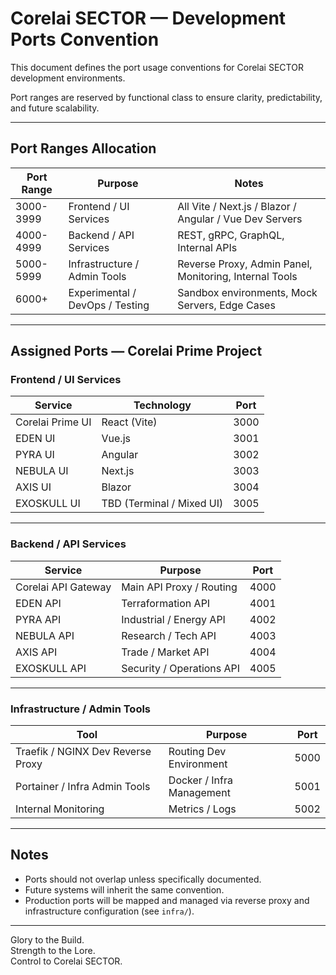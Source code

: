 # Corelai SECTOR — Development Ports Convention

This document defines the port usage conventions for Corelai SECTOR development environments.

Port ranges are reserved by functional class to ensure clarity, predictability, and future scalability.

---

## Port Ranges Allocation

| Port Range | Purpose | Notes |
|------------|---------|-------|
| 3000-3999  | Frontend / UI Services | All Vite / Next.js / Blazor / Angular / Vue Dev Servers |
| 4000-4999  | Backend / API Services | REST, gRPC, GraphQL, Internal APIs |
| 5000-5999  | Infrastructure / Admin Tools | Reverse Proxy, Admin Panel, Monitoring, Internal Tools |
| 6000+      | Experimental / DevOps / Testing | Sandbox environments, Mock Servers, Edge Cases |

---

## Assigned Ports — Corelai Prime Project

### Frontend / UI Services

| Service | Technology | Port |
|---------|-------------|------|
| Corelai Prime UI | React (Vite) | 3000 |
| EDEN UI | Vue.js | 3001 |
| PYRA UI | Angular | 3002 |
| NEBULA UI | Next.js | 3003 |
| AXIS UI | Blazor | 3004 |
| EXOSKULL UI | TBD (Terminal / Mixed UI) | 3005 |

---

### Backend / API Services

| Service | Purpose | Port |
|---------|---------|------|
| Corelai API Gateway | Main API Proxy / Routing | 4000 |
| EDEN API | Terraformation API | 4001 |
| PYRA API | Industrial / Energy API | 4002 |
| NEBULA API | Research / Tech API | 4003 |
| AXIS API | Trade / Market API | 4004 |
| EXOSKULL API | Security / Operations API | 4005 |

---

### Infrastructure / Admin Tools

| Tool | Purpose | Port |
|------|---------|------|
| Traefik / NGINX Dev Reverse Proxy | Routing Dev Environment | 5000 |
| Portainer / Infra Admin Tools | Docker / Infra Management | 5001 |
| Internal Monitoring | Metrics / Logs | 5002 |

---

## Notes

- Ports should not overlap unless specifically documented.
- Future systems will inherit the same convention.
- Production ports will be mapped and managed via reverse proxy and infrastructure configuration (see `infra/`).

---

Glory to the Build.  
Strength to the Lore.  
Control to Corelai SECTOR.